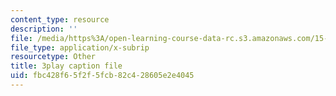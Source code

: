 ```yaml
---
content_type: resource
description: ''
file: /media/https%3A/open-learning-course-data-rc.s3.amazonaws.com/15-s08-fintech-shaping-the-financial-world-spring-2020/fbc428f65f2f5fcb82c428605e2e4045_59Dd5T6crKw.vtt
file_type: application/x-subrip
resourcetype: Other
title: 3play caption file
uid: fbc428f6-5f2f-5fcb-82c4-28605e2e4045
---
```

